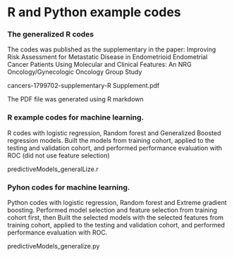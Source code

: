 # R and Python example codes
### The generalized R codes 
The codes was published as the supplementary in the paper: 
Improving Risk Assessment for Metastatic Disease in Endometrioid Endometrial Cancer Patients Using Molecular and Clinical Features: An NRG Oncology/Gynecologic Oncology Group Study

cancers-1799702-supplementary-R Supplement.pdf

The PDF file was generated using R markdown

### R example codes for machine learning.
R codes with logistic regression, Random forest and Generalized Boosted regression models. Built the models from training cohort, applied to the testing and validation cohort,  and performed performance evaluation with ROC (did not use feature selection)

predictiveModels_generalLize.r
### Pyhon codes for machine learning.
Python codes with logistic regression, Random forest and Extreme gradient boosting. Performed model selection and feature selection from training cohort first, then Built the selected models with the selected features from training cohort, applied to the testing and validation cohort,  and performed performance evaluation with ROC.

predictiveModels_generalize.py
